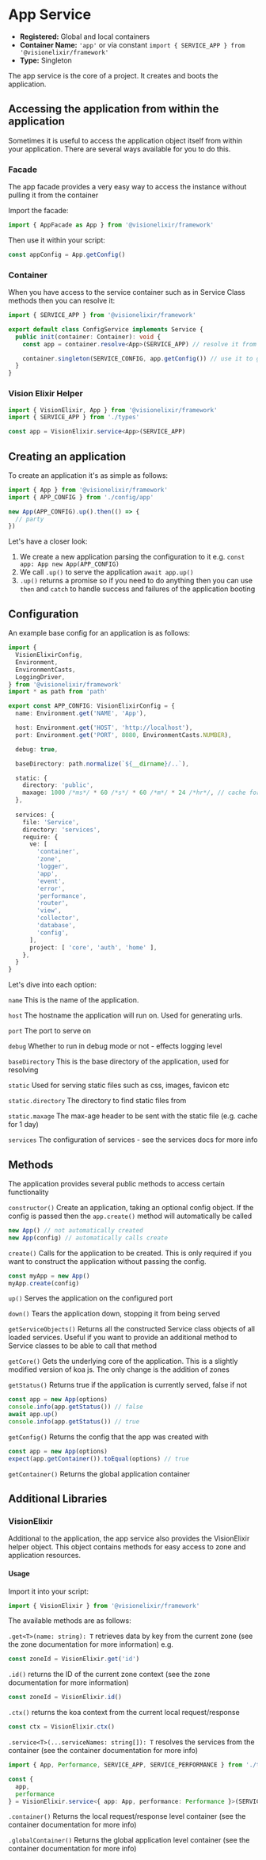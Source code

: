 # App Service

- **Registered:** Global and local containers
- **Container Name:** `'app'` or via constant `import { SERVICE_APP } from '@visionelixir/framework'`
- **Type:** Singleton

The app service is the core of a project. It creates and boots the application.

## Accessing the application from within the application

Sometimes it is useful to access the application object itself from within your application.
There are several ways available for you to do this.

### Facade

The app facade provides a very easy way to access the instance without pulling it from the container

Import the facade:
```typescript
import { AppFacade as App } from '@visionelixir/framework'
```

Then use it within your script:
```typescript
const appConfig = App.getConfig()
```

### Container

When you have access to the service container such as in Service Class methods then you can resolve it:
```typescript
import { SERVICE_APP } from '@visionelixir/framework'

export default class ConfigService implements Service {
  public init(container: Container): void {
    const app = container.resolve<App>(SERVICE_APP) // resolve it from the container

    container.singleton(SERVICE_CONFIG, app.getConfig()) // use it to get the config
  }
}
```

### Vision Elixir Helper

```typescript
import { VisionElixir, App } from '@visionelixir/framework'
import { SERVICE_APP } from './types'

const app = VisionElixir.service<App>(SERVICE_APP)
```

## Creating an application

To create an application it's as simple as follows:

```typescript
import { App } from '@visionelixir/framework'
import { APP_CONFIG } from './config/app'

new App(APP_CONFIG).up().then(() => {
  // party
})
```

Let's have a closer look:

1. We create a new application parsing the configuration to it e.g. `const app: App new App(APP_CONFIG)`
2. We call `.up()` to serve the application `await app.up()`
3. `.up()` returns a promise so if you need to do anything then you can use `then` and `catch` to handle success and failures
of the application booting

## Configuration

An example base config for an application is as follows:

```typescript
import {
  VisionElixirConfig,
  Environment,
  EnvironmentCasts,
  LoggingDriver,
} from '@visionelixir/framework'
import * as path from 'path'

export const APP_CONFIG: VisionElixirConfig = {
  name: Environment.get('NAME', 'App'),

  host: Environment.get('HOST', 'http://localhost'),
  port: Environment.get('PORT', 8080, EnvironmentCasts.NUMBER),

  debug: true,

  baseDirectory: path.normalize(`${__dirname}/..`),

  static: {
    directory: 'public',
    maxage: 1000 /*ms*/ * 60 /*s*/ * 60 /*m*/ * 24 /*hr*/, // cache for 1-day
  },
  
  services: {
    file: 'Service',
    directory: 'services',
    require: {
      ve: [
        'container',
        'zone',
        'logger',
        'app',
        'event',
        'error',
        'performance',
        'router',
        'view',
        'collector',
        'database',
        'config',
      ],
      project: [ 'core', 'auth', 'home' ],
    },
  }
}

```

Let's dive into each option:

`name` This is the name of the application.

`host` The hostname the application will run on. Used for generating urls.

`port` The port to serve on

`debug` Whether to run in debug mode or not - effects logging level

`baseDirectory` This is the base directory of the application, used for resolving

`static` Used for serving static files such as css, images, favicon etc

`static.directory` The directory to find static files from

`static.maxage` The max-age header to be sent with the static file (e.g. cache for 1 day)

`services` The configuration of services - see the services docs for more info

## Methods

The application provides several public methods to access certain functionality

`constructor()` Create an application, taking an optional config object. If the config is passed then the `app.create()`
method will automatically be called
```typescript
new App() // not automatically created
new App(config) // automatically calls create
```


`create()` Calls for the application to be created. This is only required if you want to construct the application without
passing the config.
```typescript
const myApp = new App()
myApp.create(config)
```

`up()` Serves the application on the configured port

`down()` Tears the application down, stopping it from being served

`getServiceObjects()` Returns all the constructed Service class objects of all loaded services. Useful if you want to 
provide an additional method to Service classes to be able to call that method

`getCore()` Gets the underlying core of the application. This is a slightly modified version of koa js. The only change
is the addition of zones

`getStatus()` Returns true if the application is currently served, false if not
```typescript
const app = new App(options)
console.info(app.getStatus()) // false
await app.up()
console.info(app.getStatus()) // true
```

`getConfig()` Returns the config that the app was created with
```typescript
const app = new App(options)
expect(app.getContainer()).toEqual(options) // true
```

`getContainer()` Returns the global application container

## Additional Libraries

### VisionElixir
Additional to the application, the app service also provides the VisionElixir helper object.
This object contains methods for easy access to zone and application resources.

#### Usage
Import it into your script:
```typescript
import { VisionElixir } from '@visionelixir/framework'
```

The available methods are as follows:

`.get<T>(name: string): T` retrieves data by key from the current zone (see the zone documentation for more information)
e.g.
```typescript
const zoneId = VisionElixir.get('id')
```

`.id()` returns the ID of the current zone context (see the zone documentation for more information)
```typescript
const zoneId = VisionElixir.id()
```

`.ctx()` returns the koa context from the current local request/response
```typescript
const ctx = VisionElixir.ctx()
```

`.service<T>(...serviceNames: string[]): T` resolves the services from the container (see the container documentation for more info)

```typescript
import { App, Performance, SERVICE_APP, SERVICE_PERFORMANCE } from './types'

const {
  app,
  performance
} = VisionElixir.service<{ app: App, performance: Performance }>(SERVICE_APP, SERVICE_PERFORMANCE)
```

`.container()` Returns the local request/response level container (see the container documentation for more info)

`.globalContainer()` Returns the global application level container (see the container documentation for more info)
